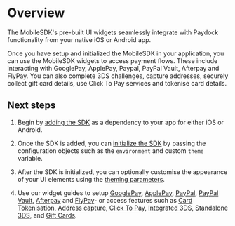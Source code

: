 # Overview

The MobileSDK's pre-built UI widgets seamlessly integrate with Paydock functionality from your native iOS or Android app.

Once you have setup and initialized the MobileSDK in your application, you can use the MobileSDK widgets to access payment flows. These include interacting with GooglePay, ApplePay, Paypal, PayPal Vault, Afterpay and FlyPay. You can also complete 3DS challenges, capture addresses, securely collect gift card details, use Click To Pay services and tokenise card details.

## Next steps

1. Begin by [adding the SDK](/setup/installation.md) as a dependency to your app for either iOS or Android.

2. Once the SDK is added, you can [initialize the SDK](/setup/initialise) by passing the configuration objects such as the `environment` and custom `theme` variable. 

3. After the SDK is initialized, you can optionally customise the appearance of your UI elements using the [theming parameters](/setup/theming.md).

4. Use our widget guides to setup [GooglePay](/digital-wallet-widgets/googlepay.md), [ApplePay](/digital-wallet-widgets/applepay.md), [PayPal](/digital-wallet-widgets/paypal), [PayPal Vault](/digital-wallet-widgets/paypalvault), [Afterpay](/digital-wallet-widgets/afterpay) and [FlyPay](/digital-wallet-widgets/flypay)- or access features such as [Card Tokenisation](/widgets/card.md), [Address capture](/widgets/address.md), [Click To Pay](/widgets/clicktopay.md), [Integrated 3DS](/widgets/integrated3ds.md), [Standalone 3DS](/widgets/standalone3ds.md), and [Gift Cards](/widgets/threeds.md). 